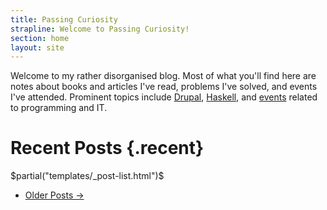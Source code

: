 ```yaml
---
title: Passing Curiosity
strapline: Welcome to Passing Curiosity!
section: home
layout: site
---
```


Welcome to my rather disorganised blog. Most of what you'll find
here are notes about books and articles I've read, problems I've
solved, and events I've attended. Prominent topics include
[Drupal][], [Haskell][], and [events][] related to programming and
IT.

[Drupal]: /tag/drupal/
[Haskell]: /tag/haskell/
[events]: /tag/event/

# Recent Posts {.recent}

$partial("templates/_post-list.html")$

<!-- Pager -->
<ul class="pager">
<li class="next"><a href="/archives/">Older Posts &rarr;</a></li>
</ul>
